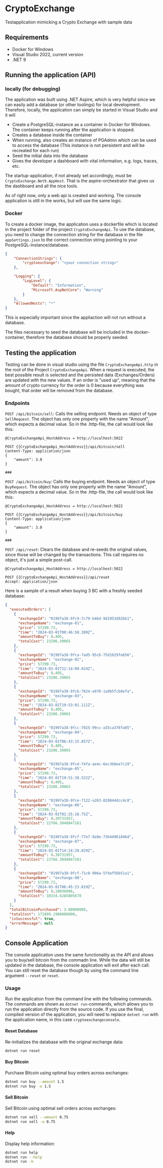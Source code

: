 ﻿# CryptoExchange

Testapplication mimicking a Crypto Exchange with sample data

## Requirements
- Docker for Windows
- Visual Studio 2022, current version
- .NET 9

## Running the application (API)

### locally (for debugging)
The application was built using .NET Aspire, which is very helpful since we can easily add a database (or other toolings) for local development. 
Therefore, locally, the application can simply be started in Visual Studio and it will
- Create a PostgreSQL-instance as a container in Docker for Windows. The container keeps running after the application is stopped.
- Creates a database inside the container
- When running, also creates an instance of PGAdmin which can be used to access the database (This instance is not persistent and will be recreated for each run)
- Seed the initial data into the database
- Gives the developer a dashboard with vital information, e.g. logs, traces, etc. 

The startup-application, if not already set accordingly, must be `CryptoExchange.Net9.AppHost`. That is the aspire-orchestrator that gives us the dashboard
and all the nice tools.

As of right now, only a web api is created and working. The console application is still in the works, but will use the same logic.

### Docker
To create a docker image, the application uses a dockerfile which is located in the project folder of the project `CryptoExchangeApi`.
To use the database, you need to change the connection string for the database in the file `appSettings.json` to the correct
connection string pointing to your PostgreSQL-instance/database.

```json
{
    "ConnectionStrings": {
        "cryptoexchange": "<your connection string>"
    },

    "Logging": {
        "LogLevel": {
            "Default": "Information",
            "Microsoft.AspNetCore": "Warning"
        }
    },
    "AllowedHosts": "*"
}
```

This is especially important since the appliaction will not run without a database.

The files necessary to seed the database will be included in the docker-container, therefore the database should be properly seeded.

## Testing the application
Testing can be done in visual studio using the file `CryptoExchangeApi.http` in the root of the Project `CryptoExchangeApi`. 
When a request is executed, the best possible result is selected and the persisted data (Exchanges/Orders) are updated with the new
values. If an order is "used up", meaning that the amount of crypto currency for the order is 0 because everything was bought, that
order will be removed from the database.

### Endpoints

`POST /api/bitcoin/sell`: Calls the selling endpoint. Needs an object of type `SellRequest`. The object has only one property with the 
name "Amount", which expects a decimal value. So in the .http-file, the call would look like this:

```
@CryptoExchangeApi_HostAddress = http://localhost:5022

POST {{CryptoExchangeApi_HostAddress}}/api/bitcoin/sell
Content-Type: application/json
{
	"amount": 3.0
}

###
```

`POST /api/bitcoin/buy`: Calls the buying endpoint. Needs an object of type `BuyRequest`. The object has only one property with the 
name "Amount", which expects a decimal value. So in the .http-file, the call would look like this:

```
@CryptoExchangeApi_HostAddress = http://localhost:5022

POST {{CryptoExchangeApi_HostAddress}}/api/bitcoin/buy
Content-Type: application/json
{
	"amount": 3.0
}

###
```

`POST /api/reset`: Clears the database and re-seeds the original values, since those will be changed by the transactions. This call requires
no object, it's just a simple post-call.

```
@CryptoExchangeApi_HostAddress = http://localhost:5022

POST {{CryptoExchangeApi_HostAddress}}/api/reset
Accept: application/json
```

Here is a sample of a result when buying 3 BC with a freshly seeded database:

```json
{
  "executedOrders": [
    {
      "exchangeId": "01997a38-9fc9-7c79-b46d-9d1953d92bb1",
      "exchangeName": "exchange-01",
      "price": 57299.73,
      "time": "2024-03-01T00:46:50.389Z",
      "amountToBuy": 0.405,
      "totalCost": 23206.39065
    },
    {
      "exchangeId": "01997a38-9fca-7ad5-95c6-75d1029fe656",
      "exchangeName": "exchange-02",
      "price": 57299.73,
      "time": "2024-03-01T22:14:09.024Z",
      "amountToBuy": 0.405,
      "totalCost": 23206.39065
    },
    {
      "exchangeId": "01997a38-9fcb-7824-a970-1a9b5fcb8efa",
      "exchangeName": "exchange-03",
      "price": 57299.73,
      "time": "2024-03-01T19:53:01.111Z",
      "amountToBuy": 0.405,
      "totalCost": 23206.39065
    },
    {
      "exchangeId": "01997a38-9fcc-7025-99cc-a35ca376fa05",
      "exchangeName": "exchange-04",
      "price": 57299.73,
      "time": "2024-03-01T06:43:15.857Z",
      "amountToBuy": 0.405,
      "totalCost": 23206.39065
    },
    {
      "exchangeId": "01997a38-9fcd-74fa-ae4c-6ec368ee7c19",
      "exchangeName": "exchange-05",
      "price": 57299.73,
      "time": "2024-03-01T19:51:38.522Z",
      "amountToBuy": 0.405,
      "totalCost": 23206.39065
    },
    {
      "exchangeId": "01997a38-9fce-7122-a263-820844dcc4c8",
      "exchangeName": "exchange-06",
      "price": 57299.73,
      "time": "2024-03-01T02:25:18.75Z",
      "amountToBuy": 0.39731957,
      "totalCost": 22766.3040847161
    },
    {
      "exchangeId": "01997a38-9fcf-77e7-9a9e-73644961846d",
      "exchangeName": "exchange-07",
      "price": 57299.73,
      "time": "2024-03-01T14:24:28.029Z",
      "amountToBuy": 0.39731957,
      "totalCost": 22766.3040847161
    },
    {
      "exchangeId": "01997a38-9fcf-71c8-906a-5fdaf56b51a1",
      "exchangeName": "exchange-08",
      "price": 57299.73,
      "time": "2024-03-01T06:45:23.819Z",
      "amountToBuy": 0.18036086,
      "totalCost": 10334.6285805678
    }
  ],
  "totalBitcoinPurchased": 3.00000000,
  "totalCost": 171899.1900000000,
  "isSuccessful": true,
  "errorMessage": null
}
```

## Console Application
The console application uses the same functionality as the API and allows you to buy/sell bitcoin from the commadn line.
While the data will still be updated in the database, the console application will exit after each call. You can
still reset the database though by using the command line argument `--reset` or `reset`.

### Usage

Run the application from the command line with the following commands. The commands are shown as `dotnet run`-commands, which
allows you to run the application directly from the source code. If you use the final, compiled version of the application,
you will need to replace `dotnet run` with the application name, in this case `cryptoexchangeconsole`.

#### Reset Database
Re-initializes the database with the original exchange data:
```bash
dotnet run reset
```

#### Buy Bitcoin
Purchase Bitcoin using optimal buy orders across exchanges:
```bash
dotnet run buy --amount 1.5
dotnet run buy -a 1.5
```

#### Sell Bitcoin
Sell Bitcoin using optimal sell orders across exchanges:
```bash
dotnet run sell --amount 0.75
dotnet run sell -a 0.75
```

#### Help
Display help information:
```bash
dotnet run help
dotnet run --help
dotnet run -h
```


